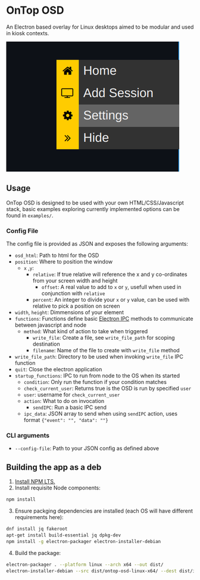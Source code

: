 # OnTop OSD

An Electron based overlay for Linux desktops aimed to be modular and used in kiosk contexts.

![Example popout OSD](examples/screenshot.png)

## Usage

OnTop OSD is designed to be used with your own HTML/CSS/Javascript stack, basic examples exploring currently implemented options can be found in `examples/`.

### Config File

The config file is provided as JSON and exposes the following arguments:

* `osd_html`: Path to html for the OSD
* `position`: Where to position the window
  * `x` ,`y`:
    * `relative`: If true relative will reference the x and y co-ordinates from your screen width and height
		* `offset`: A real value to add to `x` or `y`, usefull when used in conjunction with `relative`
    * `percent`: An integer to divide your `x` or `y` value, can be used with relative to pick a position on screen
* `width`, `height`: Dimmensions of your element
* `functions`: Functions define basic [Electron IPC](https://www.electronjs.org/docs/latest/tutorial/ipc) methods to communicate between javascript and node
  * `method`: What kind of action to take when triggered
    * `write_file`: Create a file, see `write_file_path` for scoping destination
    * `filename`: Name of the file to create with `write_file` method
* `write_file_path`: Directory to be used when invoking `write_file` IPC function
* `quit`: Close the electron application
* `startup_functions`: IPC to run from node to the OS when its started
  * `condition`: Only run the function if your condition matches
  * `check_current_user`: Returns true is the OSD is run by specified `user`
  * `user`: username for `check_current_user`
  * `action`: What to do on invocation
    * `sendIPC`: Run a basic IPC send
  * `ipc_data`: JSON array to send when using `sendIPC` action, uses format `{"event": "", "data": ""}`

### CLI arguments

* `--config-file`: Path to your JSON config as defined above


## Building the app as a deb

1. [Install NPM LTS.](https://nodejs.org/en/download/package-manager/)
2. Install requisite Node components:
```bash
npm install
```
3. Ensure packging dependencies are installed (each OS will have different requirements here):
```bash
dnf install jq fakeroot
apt-get install build-essential jq dpkg-dev
npm install -g electron-packager electron-installer-debian
```
4. Build the package:
```bash
electron-packager . --platform linux --arch x64 --out dist/
electron-installer-debian --src dist/ontop-osd-linux-x64/ --dest dist/installers/ --arch amd64
```
